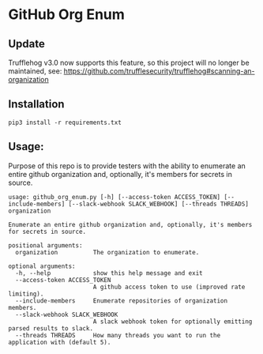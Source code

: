# GitHub Org Enum

## Update

Trufflehog v3.0 now supports this feature, so this project will no longer be maintained, see: <https://github.com/trufflesecurity/trufflehog#scanning-an-organization>

## Installation

```
pip3 install -r requirements.txt
```

## Usage:

Purpose of this repo is to provide testers with the ability to enumerate an entire github organization and, optionally, it's members for secrets in source.

```
usage: github_org_enum.py [-h] [--access-token ACCESS_TOKEN] [--include-members] [--slack-webhook SLACK_WEBHOOK] [--threads THREADS] organization

Enumerate an entire github organization and, optionally, it's members for secrets in source.

positional arguments:
  organization          The organization to enumerate.

optional arguments:
  -h, --help            show this help message and exit
  --access-token ACCESS_TOKEN
                        A github access token to use (improved rate limiting).
  --include-members     Enumerate repositories of organization members.
  --slack-webhook SLACK_WEBHOOK
                        A slack webhook token for optionally emitting parsed results to slack.
  --threads THREADS     How many threads you want to run the application with (default 5).
```
